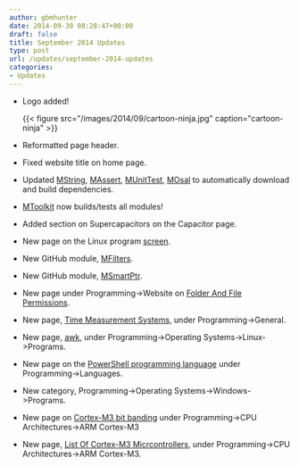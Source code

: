 ```yaml
---
author: gbmhunter
date: 2014-09-30 08:28:47+00:00
draft: false
title: September 2014 Updates
type: post
url: /updates/september-2014-updates
categories:
- Updates
---
```


* Logo added!  

    {{< figure src="/images/2014/09/cartoon-ninja.jpg" caption="cartoon-ninja"  >}}

* Reformatted page header.

* Fixed website title on home page.

* Updated [MString](https://github.com/mbedded-ninja/MString), [MAssert](https://github.com/mbedded-ninja/MAssert), [MUnitTest](https://github.com/mbedded-ninja/MUnitTest), [MOsal](https://github.com/mbedded-ninja/MOsal) to automatically download and build dependencies.

* [MToolkit](https://github.com/mbedded-ninja/MToolkit) now builds/tests all modules!

* Added section on Supercapacitors on the Capacitor page.

* New page on the Linux program [screen](/programming/operating-systems/linux/programs/screen).

* New GitHub module, [MFilters](https://github.com/mbedded-ninja/MFilters).

* New GitHub module, [MSmartPtr](https://github.com/mbedded-ninja/MSmartPtr).

* New page under Programming->Website on [Folder And File Permissions](/programming/website-design/folder-and-file-permissions).

* New page, [Time Measurement Systems](/programming/general/time-measurement-systems), under Programming->General.

* New page, [awk](/programming/operating-systems/linux/programs/awk), under Programming->Operating Systems->Linux->Programs.

* New page on the [PowerShell programming language](/programming/languages/powershell) under Programming->Languages.

* New category, Programming->Operating Systems->Windows->Programs.

* New page on [Cortex-M3 bit banding](/programming/cpu-architectures/arm-cortex-m3/bit-banding) under Programming->CPU Architectures->ARM Cortex-M3

* New page, [List Of Cortex-M3 Micrcontrollers](/programming/cpu-architectures/arm-cortex-m3/list-of-cortex-m3-microcontrollers), under Programming->CPU Architectures->ARM Cortex-M3.















